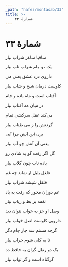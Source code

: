 ```yaml
---
_path: "hafez/montasab/33"
title: >-
    شمارهٔ ۳۳
---
```

# شمارهٔ ۳۳

<div class="b" id="bn1"><div class="m1"><p>ساقیا ساغر شراب بیار</p></div>
<div class="m2"><p>یک دو جام شراب ناب بیار</p></div></div>
<div class="b" id="bn2"><div class="m1"><p>داروی درد عشق یعنی می</p></div>
<div class="m2"><p>کاوست درمان شیخ و شاب بیار</p></div></div>
<div class="b" id="bn3"><div class="m1"><p>آفتاب است و ماه باده و جام</p></div>
<div class="m2"><p>در میان مه آفتاب بیار</p></div></div>
<div class="b" id="bn4"><div class="m1"><p>می‌کند عقل سرکشی تمام</p></div>
<div class="m2"><p>گردنش را ز می طناب بیار</p></div></div>
<div class="b" id="bn5"><div class="m1"><p>بزن این آتش مرا آبی</p></div>
<div class="m2"><p>یعنی آن آتش چو آب بیار</p></div></div>
<div class="b" id="bn6"><div class="m1"><p>گل اگر رفت گو به شادی رو</p></div>
<div class="m2"><p>باده ناب چون گلاب بیار</p></div></div>
<div class="b" id="bn7"><div class="m1"><p>غلغل بلبل ار نماند چه غم</p></div>
<div class="m2"><p>قلقل شیشه شراب بیار</p></div></div>
<div class="b" id="bn8"><div class="m1"><p>عم دوران مخور که رفت به باد</p></div>
<div class="m2"><p>نغمه بر بط و رباب بیار</p></div></div>
<div class="b" id="bn9"><div class="m1"><p>وصل او جز به خواب نتوان دید</p></div>
<div class="m2"><p>دارویی کاوست اصل خواب بیار</p></div></div>
<div class="b" id="bn10"><div class="m1"><p>گرچه مستم سه چار جام دگر</p></div>
<div class="m2"><p>تا به کلی شوم خراب بیار</p></div></div>
<div class="b" id="bn11"><div class="m1"><p>یک دو رطل گران به حافظ ده</p></div>
<div class="m2"><p>گرگناه است و گر ثواب بیار</p></div></div>
